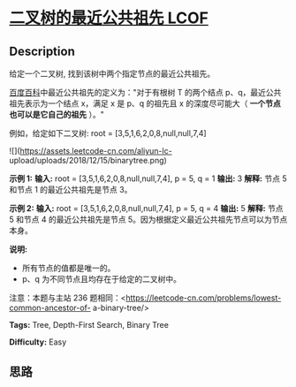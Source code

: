 # [二叉树的最近公共祖先 LCOF][title]

## Description

给定一个二叉树, 找到该树中两个指定节点的最近公共祖先。

[百度百科](https://baike.baidu.com/item/%E6%9C%80%E8%BF%91%E5%85%AC%E5%85%B1%E7%A5%96%E5%85%88/8918834?fr=aladdin)中最近公共祖先的定义为："对于有根树
T 的两个结点 p、q，最近公共祖先表示为一个结点 x，满足 x 是 p、q 的祖先且 x 的深度尽可能大（ **一个节点也可以是它自己的祖先** ）。"

例如，给定如下二叉树:  root = [3,5,1,6,2,0,8,null,null,7,4]

![](https://assets.leetcode-cn.com/aliyun-lc-
upload/uploads/2018/12/15/binarytree.png)



**示例 1:**
            **输入:** root = [3,5,1,6,2,0,8,null,null,7,4], p = 5, q = 1    **输出:** 3    **解释:** 节点 5 和节点 1 的最近公共祖先是节点 3。    

**示例  2:**
            **输入:** root = [3,5,1,6,2,0,8,null,null,7,4], p = 5, q = 4    **输出:** 5    **解释:** 节点 5 和节点 4 的最近公共祖先是节点 5。因为根据定义最近公共祖先节点可以为节点本身。    



**说明:**

  * 所有节点的值都是唯一的。
  * p、q 为不同节点且均存在于给定的二叉树中。

注意：本题与主站 236 题相同：<https://leetcode-cn.com/problems/lowest-common-ancestor-of-
a-binary-tree/>


**Tags:** Tree, Depth-First Search, Binary Tree

**Difficulty:** Easy

## 思路

[title]: https://leetcode-cn.com/problems/er-cha-shu-de-zui-jin-gong-gong-zu-xian-lcof
